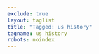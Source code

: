 ```yaml
---
exclude: true
layout: taglist
title: "Tagged: us history"
tagname: us history
robots: noindex
---
```


